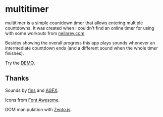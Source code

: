 multitimer
==========

multitimer is a simple countdown timer that allows entering multiple countdowns. It was created when I couldn't find an online timer for using with some workouts from [neilarey.com](http://neilarey.com/).

Besides showing the overall progress this app plays sounds whenever an intermediate countdown ends (and a different sound when the whole timer finishes).

Try the [DEMO](http://multitimer.herokuapp.com/).

Thanks
------

Sounds by [fins](https://www.freesound.org/people/fins/) and [AGFX](https://www.freesound.org/people/AGFX/).

Icons from [Font Awesome](http://fortawesome.github.io/Font-Awesome/).

DOM manipulation with [Zepto.js](http://zeptojs.com/).
